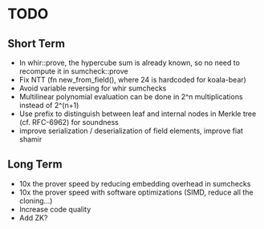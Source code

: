 # TODO

## Short Term

- In whir::prove, the hypercube sum is already known, so no need to recompute it in sumcheck::prove
- Fix NTT (fn new_from_field(), where 24 is hardcoded for koala-bear)
- Avoid variable reversing for whir sumchecks
- Multilinear polynomial evaluation can be done in 2^n multiplications instead of 2^(n+1)
- Use prefix to distinguish between leaf and internal nodes in Merkle tree (cf. RFC-6962) for soundness
- improve serialization / deserialization of field elements, improve fiat shamir

## Long Term

- 10x the prover speed by reducing embedding overhead in sumchecks
- 10x the prover speed with software optimizations (SIMD, reduce all the cloning...)
- Increase code quality
- Add ZK?